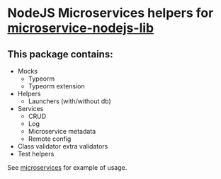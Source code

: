 # NodeJS Microservices helpers for [microservice-nodejs-lib](https://github.com/Lomray-Software/microservice-nodejs-lib)

## This package contains:
 - Mocks
    - Typeorm
    - Typeorm extension
 - Helpers
    - Launchers (with/without db)
 - Services
    - CRUD
    - Log
    - Microservice metadata
    - Remote config
 - Class validator extra validators
 - Test helpers

See [microservices](https://github.com/Lomray-Software/microservices) for example of usage.
